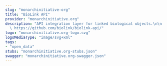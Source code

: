 ```yaml
---
slug: "monarchinitiative-org"
title: "BioLink API"
provider: "monarchinitiative.org"
description: "API integration layer for linked biological objects.\n\n __Source:__\
  \ https://github.com/biolink/biolink-api/"
logo: "monarchinitiative.org-logo.svg"
logoMediaType: "image/svg+xml"
tags:
- "open_data"
stubs: "monarchinitiative.org-stubs.json"
swagger: "monarchinitiative.org-swagger.json"
---
```

